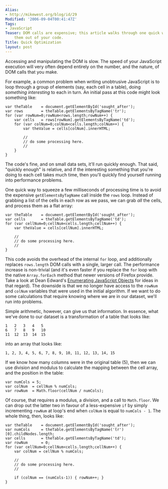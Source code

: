 ```yaml
---
Alias:
- http://mikewest.org/blog/id/29
Modified: '2006-09-04T00:41:47Z'
Tags:
- JavaScript
Teaser: DOM calls are expensive; this article walks through one quick way to optimize
    them out of your code.
Title: Quick Optimization
layout: post
---
```

Accessing and manipulating the DOM is slow.  The speed of your JavaScript execution will very often depend entirely on the number, and the nature, of DOM calls that you make.  

For example, a common problem when writing unobtrusive JavaScript is to loop through a group of elements (say, each cell in a table), doing _something interesting_ to each in turn.  An initial pass at this code might look something like:

    var theTable    = document.getElementById('sought_after');
    var rows        = theTable.getElementsByTagName('tr');
    for (var rowNum=0;rowNum<rows.length;rowNum++) {
        var cells   = rows[rowNum].getElementsByTagName('td');
        for (var colNum=0;colNum<cells.length;colNum++) {
            var theValue = cells[colNum].innerHTML;
            
            //
            // do some processing here.
            //
        }
    }
    
The code's fine, and on small data sets, it'll run quickly enough.  That said, "quickly enough" is relative, and if the interesting something that you're doing to each cell takes much time, then you'll quickly find yourself running into performance problems.

One quick way to squeeze a few milliseconds of processing time is to avoid the expensive `getElementsByTagName` call inside the `rows` loop.  Instead of grabbing a list of the cells in each row as we pass, we can grab _all_ the cells, and process them as a flat array:

    var theTable    = document.getElementById('sought_after');
    var cells       = theTable.getElementsByTagName('td');
    for (var cellNum=0;cellNum<cells.length;cellNum++) {
        var theValue = cells[cellNum].innerHTML;
            
        //
        // do some processing here.
        //
    }

This code avoids the overhead of the internal `for` loop, and additionally replaces `rows.length` DOM calls with a single, larger call.  The performance increase is non-trivial (and it's even faster if you replace the `for` loop with the native `Array.forEach` method that newer versions of Firefox provide.  Take a look at Dean Edward's [Enumerating JavaScript Objects][foreach] for ideas in that regard).  The downside is that we no longer have access to the `rowNum` and `colNum` variables that were used in the initial algorithm.  If we want to do some calculations that require knowing where we are in our dataset, we'll run into problems.

[foreach]: http://dean.edwards.name/weblog/2006/07/enum/ "Dean Edwards: 'Enumerating JavaScript Objects'"

Simple arithmetic, however, can give us that information.  In essence, what we've done to our dataset is a transformation of a table that looks like:

    1   2   3   4   5
    6   7   8   9   10
    11  12  13  14  15
    
into an array that looks like:

    1, 2, 3, 4, 5, 6, 7, 8, 9, 10, 11, 12, 13, 14, 15

If we know how many columns were in the original table (5), then we can use division and modulus to calculate the mapping between the cell array, and the position in the table:

    var numCols = 5;
    var colNum  = cellNum % numCols;
    var rowNum  = Math.floor(cellNum / numCols);
    
Of course, that requires a modulus, a division, and a call to `Math.floor`.  We can drop out the latter two in favour of a less-expensive `if` by simply incrementing `rowNum` at loop's end when `colNum` is equal to `numCols - 1`.  The whole thing, then, looks like:

    var theTable    = document.getElementById('sought_after');
    var numCols     = theTable.getElementsByTagName('tr')[0].childNodes.length;
    var cells       = theTable.getElementsByTagName('td');
    var rowNum      = 0;
    for (var cellNum=0;cellNum<cells.length;cellNum++) {
        var colNum = cellNum % numCols;

        //
        // do some processing here.
        //
        
        if (colNum == (numCols-1)) { rowNum++; }
    }